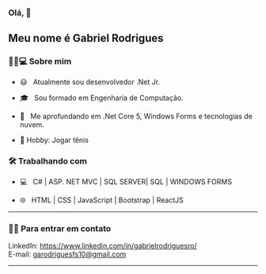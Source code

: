 
### Olá, 👋<h2> Meu nome é Gabriel Rodrigues</h2>


<h3> 👨🏻💻 Sobre mim </h3>



- 😃 &nbsp; Atualmente sou desenvolvedor .Net Jr.

- 🎓 &nbsp; Sou formado em Engenharia de Computação.

- 🤖 &nbsp; Me aprofundando em .Net Core 5, Windows Forms e tecnologias de nuvem.

- 🌱  Hobby: Jogar tênis

<h3>🛠 Trabalhando com</h3>

- 💻 &nbsp; C# | ASP. NET MVC | SQL SERVER| SQL | WINDOWS FORMS

- 🌐 &nbsp; HTML | CSS | JavaScript | Bootstrap | ReactJS

<hr>



<h3> 🤝🏻 Para entrar em contato </h3>




<p align="center">



</p>

LinkedIn:  https://www.linkedin.com/in/gabrielrodriguesro/
<br>
E-mail: garodriguesfs10@gmail.com
<hr>
